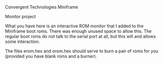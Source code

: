 Convergent Technologies Miniframe

Monitor project

What you have here is an interactive ROM monitor that I added
to the Miniframe boot roms.  There was enough unused space to
allow this.  The regular boot roms do not talk to the serial
port at all, but this will and allows some interaction.

The files erom.hex and orom.hex should serve to burn a pair
of roms for you (provided you have blank roms and a burner).
